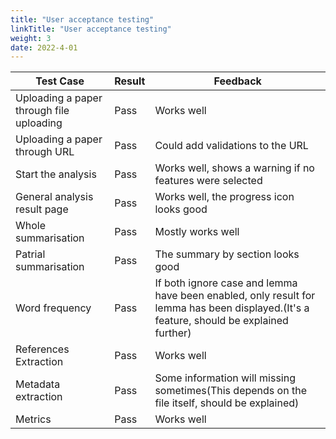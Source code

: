 ```yaml
---
title: "User acceptance testing"
linkTitle: "User acceptance testing"
weight: 3
date: 2022-4-01
---
```

|Test Case|Result|Feedback|
|---------|------|--------|
| Uploading a paper through file uploading|Pass|Works well|
| Uploading a paper through URL|Pass|Could add validations to the URL|
| Start the analysis| Pass|Works well, shows a warning if no features were selected|
| General analysis result page|Pass|Works well, the progress icon looks good|
|Whole summarisation|Pass|Mostly works well|
|Patrial summarisation|Pass|The summary by section looks good|
|Word frequency|Pass|If both ignore case and lemma have been enabled, only result for lemma has been displayed.(It's a feature, should be explained further)|
|References Extraction|Pass|Works well|
|Metadata extraction|Pass|Some information will missing sometimes(This depends on the file itself, should be explained)|
|Metrics|Pass|Works well|
